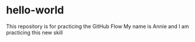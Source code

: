 # hello-world
This repository is for practicing the GitHub Flow
My name is Annie and I am practicing this new skill
